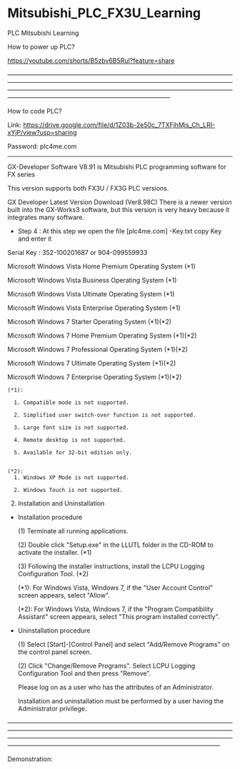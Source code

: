 # Mitsubishi_PLC_FX3U_Learning
PLC Mitsubishi Learning

How to power up PLC?

https://youtube.com/shorts/B5zbv6B5RuI?feature=share

——————————————————————————————————————————————————————————————————————————————————————————————————————————————————————————————————————

How to code PLC?


Link: https://drive.google.com/file/d/1Z03b-2e50c_7TXFjhMjs_Ch_LRI-xYjP/view?usp=sharing

Password: plc4me.com

_____________________________________________________________________________________________________________________________

GX-Developer Software V8.91 is Mitsubishi PLC programming software for FX series

This version supports both FX3U / FX3G PLC versions.

GX Developer Latest Version Download (Ver8.98C)
There is a newer version built into the GX-Works3 software, but this version is very heavy because it integrates many software.


+ Step 4 : At this step we open the file [plc4me.com] -Key.txt copy Key and enter it

Serial Key : 352-100201687 or 904-099559933



  Microsoft Windows Vista Home Premium Operating System (*1)
  
  Microsoft Windows Vista Business Operating System     (*1)
  
  Microsoft Windows Vista Ultimate Operating System     (*1)
  
  Microsoft Windows Vista Enterprise Operating System   (*1)

  Microsoft Windows 7 Starter Operating System          (*1)(*2)
  
  Microsoft Windows 7 Home Premium Operating System     (*1)(*2)
  
  Microsoft Windows 7 Professional Operating System     (*1)(*2)
  
  Microsoft Windows 7 Ultimate Operating System         (*1)(*2)
  
  Microsoft Windows 7 Enterprise Operating System       (*1)(*2)

    (*1): 
    
      1. Compatible mode is not supported.
      
      2. Simplified user switch-over function is not supported.
      
      3. Large font size is not supported.
      
      4. Remote desktop is not supported.
      
      5. Available for 32-bit edition only.
      

    (*2):
      1. Windows XP Mode is not supported.
      
      2. Windows Touch is not supported.

2. Installation and Uninstallation

  - Installation procedure
  
    (1) Terminate all running applications.
    
    (2) Double click "Setup.exe" in the LLUTL folder in the CD-ROM to activate the installer. (*1)
    
    (3) Following the installer instructions, install the LCPU Logging Configuration Tool. (*2)

       (*1): For Windows Vista, Windows 7, if the "User Account Control" screen appears, select "Allow".
             
       (*2): For Windows Vista, Windows 7, if the "Program Compatibility Assistant" screen appears, select
             "This program installed correctly".

  - Uninstallation procedure
  
    (1) Select [Start]-[Control Panel] and select "Add/Remove Programs" on the control panel screen.
    
    (2) Click "Change/Remove Programs". Select LCPU Logging Configuration Tool and then press "Remove".

    Please log on as a user who has the attributes of an Administrator.
    
    Installation and uninstallation must be performed by a user having the Administrator privilege.


——————————————————————————————————————————————————————————————————————————————————————————————————————————————————————————————————————————————


Demonstration:











